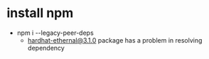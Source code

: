 # install npm

- npm i --legacy-peer-deps
	- hardhat-ethernal@3.1.0 package has a problem in resolving dependency
